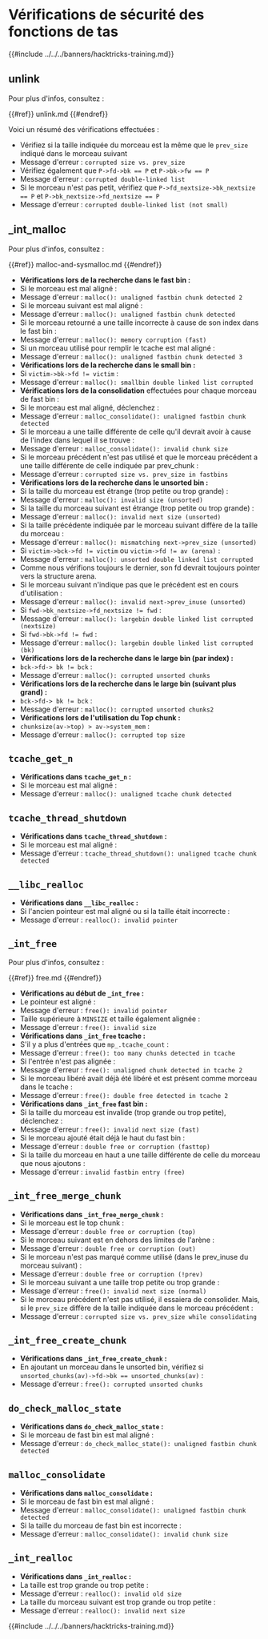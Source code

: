 # Vérifications de sécurité des fonctions de tas

{{#include ../../../banners/hacktricks-training.md}}

## unlink

Pour plus d'infos, consultez :

{{#ref}}
unlink.md
{{#endref}}

Voici un résumé des vérifications effectuées :

- Vérifiez si la taille indiquée du morceau est la même que le `prev_size` indiqué dans le morceau suivant
- Message d'erreur : `corrupted size vs. prev_size`
- Vérifiez également que `P->fd->bk == P` et `P->bk->fw == P`
- Message d'erreur : `corrupted double-linked list`
- Si le morceau n'est pas petit, vérifiez que `P->fd_nextsize->bk_nextsize == P` et `P->bk_nextsize->fd_nextsize == P`
- Message d'erreur : `corrupted double-linked list (not small)`

## \_int_malloc

Pour plus d'infos, consultez :

{{#ref}}
malloc-and-sysmalloc.md
{{#endref}}

- **Vérifications lors de la recherche dans le fast bin :**
- Si le morceau est mal aligné :
- Message d'erreur : `malloc(): unaligned fastbin chunk detected 2`
- Si le morceau suivant est mal aligné :
- Message d'erreur : `malloc(): unaligned fastbin chunk detected`
- Si le morceau retourné a une taille incorrecte à cause de son index dans le fast bin :
- Message d'erreur : `malloc(): memory corruption (fast)`
- Si un morceau utilisé pour remplir le tcache est mal aligné :
- Message d'erreur : `malloc(): unaligned fastbin chunk detected 3`
- **Vérifications lors de la recherche dans le small bin :**
- Si `victim->bk->fd != victim` :
- Message d'erreur : `malloc(): smallbin double linked list corrupted`
- **Vérifications lors de la consolidation** effectuées pour chaque morceau de fast bin :
- Si le morceau est mal aligné, déclenchez :
- Message d'erreur : `malloc_consolidate(): unaligned fastbin chunk detected`
- Si le morceau a une taille différente de celle qu'il devrait avoir à cause de l'index dans lequel il se trouve :
- Message d'erreur : `malloc_consolidate(): invalid chunk size`
- Si le morceau précédent n'est pas utilisé et que le morceau précédent a une taille différente de celle indiquée par prev_chunk :
- Message d'erreur : `corrupted size vs. prev_size in fastbins`
- **Vérifications lors de la recherche dans le unsorted bin :**
- Si la taille du morceau est étrange (trop petite ou trop grande) :
- Message d'erreur : `malloc(): invalid size (unsorted)`
- Si la taille du morceau suivant est étrange (trop petite ou trop grande) :
- Message d'erreur : `malloc(): invalid next size (unsorted)`
- Si la taille précédente indiquée par le morceau suivant diffère de la taille du morceau :
- Message d'erreur : `malloc(): mismatching next->prev_size (unsorted)`
- Si `victim->bck->fd != victim` ou `victim->fd != av (arena)` :
- Message d'erreur : `malloc(): unsorted double linked list corrupted`
- Comme nous vérifions toujours le dernier, son fd devrait toujours pointer vers la structure arena.
- Si le morceau suivant n'indique pas que le précédent est en cours d'utilisation :
- Message d'erreur : `malloc(): invalid next->prev_inuse (unsorted)`
- Si `fwd->bk_nextsize->fd_nextsize != fwd` :
- Message d'erreur : `malloc(): largebin double linked list corrupted (nextsize)`
- Si `fwd->bk->fd != fwd` :
- Message d'erreur : `malloc(): largebin double linked list corrupted (bk)`
- **Vérifications lors de la recherche dans le large bin (par index) :**
- `bck->fd-> bk != bck` :
- Message d'erreur : `malloc(): corrupted unsorted chunks`
- **Vérifications lors de la recherche dans le large bin (suivant plus grand) :**
- `bck->fd-> bk != bck` :
- Message d'erreur : `malloc(): corrupted unsorted chunks2`
- **Vérifications lors de l'utilisation du Top chunk :**
- `chunksize(av->top) > av->system_mem` :
- Message d'erreur : `malloc(): corrupted top size`

## `tcache_get_n`

- **Vérifications dans `tcache_get_n` :**
- Si le morceau est mal aligné :
- Message d'erreur : `malloc(): unaligned tcache chunk detected`

## `tcache_thread_shutdown`

- **Vérifications dans `tcache_thread_shutdown` :**
- Si le morceau est mal aligné :
- Message d'erreur : `tcache_thread_shutdown(): unaligned tcache chunk detected`

## `__libc_realloc`

- **Vérifications dans `__libc_realloc` :**
- Si l'ancien pointeur est mal aligné ou si la taille était incorrecte :
- Message d'erreur : `realloc(): invalid pointer`

## `_int_free`

Pour plus d'infos, consultez :

{{#ref}}
free.md
{{#endref}}

- **Vérifications au début de `_int_free` :**
- Le pointeur est aligné :
- Message d'erreur : `free(): invalid pointer`
- Taille supérieure à `MINSIZE` et taille également alignée :
- Message d'erreur : `free(): invalid size`
- **Vérifications dans `_int_free` tcache :**
- S'il y a plus d'entrées que `mp_.tcache_count` :
- Message d'erreur : `free(): too many chunks detected in tcache`
- Si l'entrée n'est pas alignée :
- Message d'erreur : `free(): unaligned chunk detected in tcache 2`
- Si le morceau libéré avait déjà été libéré et est présent comme morceau dans le tcache :
- Message d'erreur : `free(): double free detected in tcache 2`
- **Vérifications dans `_int_free` fast bin :**
- Si la taille du morceau est invalide (trop grande ou trop petite), déclenchez :
- Message d'erreur : `free(): invalid next size (fast)`
- Si le morceau ajouté était déjà le haut du fast bin :
- Message d'erreur : `double free or corruption (fasttop)`
- Si la taille du morceau en haut a une taille différente de celle du morceau que nous ajoutons :
- Message d'erreur : `invalid fastbin entry (free)`

## **`_int_free_merge_chunk`**

- **Vérifications dans `_int_free_merge_chunk` :**
- Si le morceau est le top chunk :
- Message d'erreur : `double free or corruption (top)`
- Si le morceau suivant est en dehors des limites de l'arène :
- Message d'erreur : `double free or corruption (out)`
- Si le morceau n'est pas marqué comme utilisé (dans le prev_inuse du morceau suivant) :
- Message d'erreur : `double free or corruption (!prev)`
- Si le morceau suivant a une taille trop petite ou trop grande :
- Message d'erreur : `free(): invalid next size (normal)`
- Si le morceau précédent n'est pas utilisé, il essaiera de consolider. Mais, si le `prev_size` diffère de la taille indiquée dans le morceau précédent :
- Message d'erreur : `corrupted size vs. prev_size while consolidating`

## **`_int_free_create_chunk`**

- **Vérifications dans `_int_free_create_chunk` :**
- En ajoutant un morceau dans le unsorted bin, vérifiez si `unsorted_chunks(av)->fd->bk == unsorted_chunks(av)` :
- Message d'erreur : `free(): corrupted unsorted chunks`

## `do_check_malloc_state`

- **Vérifications dans `do_check_malloc_state` :**
- Si le morceau de fast bin est mal aligné :
- Message d'erreur : `do_check_malloc_state(): unaligned fastbin chunk detected`

## `malloc_consolidate`

- **Vérifications dans `malloc_consolidate` :**
- Si le morceau de fast bin est mal aligné :
- Message d'erreur : `malloc_consolidate(): unaligned fastbin chunk detected`
- Si la taille du morceau de fast bin est incorrecte :
- Message d'erreur : `malloc_consolidate(): invalid chunk size`

## `_int_realloc`

- **Vérifications dans `_int_realloc` :**
- La taille est trop grande ou trop petite :
- Message d'erreur : `realloc(): invalid old size`
- La taille du morceau suivant est trop grande ou trop petite :
- Message d'erreur : `realloc(): invalid next size`

{{#include ../../../banners/hacktricks-training.md}}

